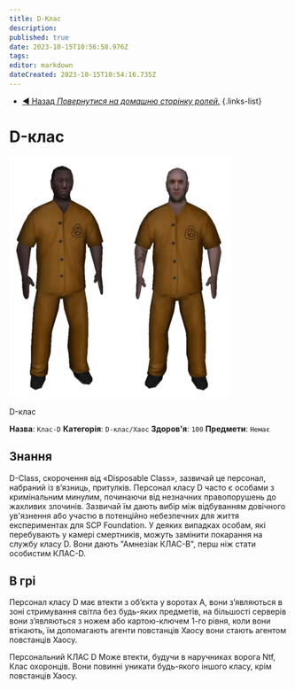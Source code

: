 ```yaml
---
title: D-Клас
description: 
published: true
date: 2023-10-15T10:56:58.976Z
tags: 
editor: markdown
dateCreated: 2023-10-15T10:54:16.735Z
---
```


- [:arrow_backward: Назад *Повернутися на домашню сторінку ролей.*](/uk/game/jobs)
{.links-list}
# D-клас

![](/images/roles/classd.png)

D-клас

**Назва**: `Клас-D`
**Категорія**: `D-клас/Хаос`
**Здоров'я**: `100`
**Предмети**: `Немає`

## Знання

D-Class, скорочення від «Disposable Class», зазвичай це персонал, набраний із в’язниць, притулків. Персонал класу D часто є особами з кримінальним минулим, починаючи від незначних правопорушень до жахливих злочинів. Зазвичай їм дають вибір між відбуванням довічного ув'язнення або участю в потенційно небезпечних для життя експериментах для SCP Foundation. У деяких випадках особам, які перебувають у камері смертників, можуть замінити покарання на службу класу D. Вони дають "Амнезіак КЛАС-B", перш ніж стати особистим КЛАС-D.

## В грі

Персонал класу D має втекти з об’єкта у воротах A, вони з’являються в зоні стримування світла без будь-яких предметів, на більшості серверів вони з’являються з ножем або картою-ключем 1-го рівня, коли вони втікають, їм допомагають агенти повстанців Хаосу вони стають агентом повстанців Хаосу.

Персональний КЛАС D Може втекти, будучи в наручниках ворога Ntf, Клас охоронців. Вони повинні уникати будь-якого іншого класу, крім повстанців Хаосу.